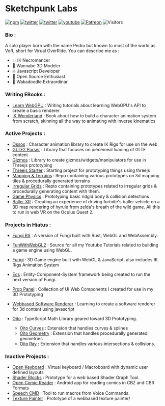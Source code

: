 # Sketchpunk Labs
[![npm](https://img.shields.io/badge/Sponsor-donate-blue?style=flat-square&logo=github)](https://github.com/sponsors/sketchpunklabs)
[![twitter](https://img.shields.io/badge/Mastodon-profile-blue?style=flat-square&logo=mastodon)](https://mastodon.gamedev.place/@sketchpunk)
[![twitter](https://img.shields.io/badge/Twitter-profile-blue?style=flat-square&logo=twitter)](https://twitter.com/SketchpunkLabs)
[![youtube](https://img.shields.io/badge/Youtube-subscribe-red?style=flat-square&logo=youtube)](https://youtube.com/c/sketchpunklabs)
[![Patreon](https://img.shields.io/badge/Patreon-donate-red?style=flat-square&logo=youtube)](https://www.patreon.com/sketchpunk)
![Visitors](https://visitor-badge.laobi.icu/badge?page_id=sketchpunklabs)

### Bio : 
A solo player born with the name Pedro but known to most of the world as VoR, short for Virual OverRide. You can describe me as :
- ✨ IK Necromancer
- 🎨 Wannabe 3D Modeler
- 🔥 Javascript Developer
- 🥒 Open Source Enthusiast
- 🤪 Wakadoodle Extraordinar

### Writing EBooks : 
- [Learn WebGPU](https://sketchpunklabs.github.io/learn_webgpu/) : Writing tutorials about learning WebGPU's API to create a basic renderer
- [IK Wonderland](https://github.com/sketchpunklabs/ikwonderland) : Book about how to build a character animation system from scratch, skinning all the way to animating with inverse kinematics

### Active Projects : 
- [Ossos](https://github.com/sketchpunklabs/ossos) : Character animation library to create IK Rigs for use on the web
- [GLTF2 Parser](https://github.com/sketchpunklabs/gltf2parser) : Library that focuses on piecemeal loading of GLTF content
- [Gizmos](https://github.com/sketchpunklabs/gizmos) : Library to create gizmos/widgets/manipulators for use in Threejs prototyping
- [Threejs Starter](https://github.com/sketchpunk/threejs_starter) : Starting project for prototyping things using threejs
- [Mapping & Terrains](https://github.com/sketchpunklabs/mapping) : Repo containing various prototypes on 3d mapping tiles & procedurally generated terrains
- [Irregular Grids](https://github.com/sketchpunklabs/irregular_grid) : Repto containing prototypes related to irregular grids & procedurally generating content with them.
- [Game Physics](https://github.com/sketchpunklabs/gamephysics) : Prototyping basic ridgid body & collision detections
- [Baller XR](https://github.com/sketchpunklabs/ballerxr) : Creating an experience of driving fortnite's baller vehicle on a 3D map rendering of hyrule from zelda's breath of the wild game. All this to run in web VR on the Oculus Quest 2.

### Projects in Hiatus : 
- [Fungi RS](https://github.com/sketchpunk/fungi_rs) : A version of Fungi built with Rust, WebGL and WebAssembly.
- [FunWithWebGL2](https://github.com/sketchpunk/FunWithWebGL2) : Source for all my Youtube Tutorials related to building a game engine using WebGL.
- [Fungi](https://github.com/sketchpunk/Fungi) : 3D Game engine built with WebGL & JavaScript, also includes IK Rigs Animation System
- [Ecs](https://github.com/sketchpunk/ecs) : Entity-Component-System framework being created to run the next version of Fungi.
- [Prop Panel](https://github.com/sketchpunk/proppanel) : Collection of UI Web Components I created for use in my 3D Prototyping

- [Webbased Software Renderer](https://github.com/sketchpunk/software_renderer) : Learning to create a software renderer for 3d content using javascript
- [Oito](https://github.com/sketchpunklabs/oito) : TypeScript Math Library geared toward 3D Prototyping.
  - [Oito Curves](https://github.com/sketchpunklabs/oito_curves) : Extension that handles curves & splines
  - [Oito Geometry](https://github.com/sketchpunklabs/oito_geo) : Extension that handles procedurally generated geometries
  - [Oito Ray](https://github.com/sketchpunklabs/oito_ray) : Extension that handles various intersections & collisions.

### Inactive Projects : 
- [Open Keyboard](https://github.com/sketchpunk/openkeyboard) : Virtual keyboard / Macroboard with dynamic user defined layouts
- [Shader Blocks](https://github.com/sketchpunk/ShaderBlocks) : Prototype for a web based Shader Graph Tool.
- [Open Comic Reader](https://github.com/sketchpunk/opencomicreader) : Android app for reading comics in CBZ and CBR Formats
- [Speech CMD](https://github.com/sketchpunk/SpeechCMD) : Tool to run macros from Voice Commands.
- [Texture Painter](https://github.com/sketchpunk/tex_painter) : Prototype of a webbased texture painter/

<!--
**sketchpunk/sketchpunk** is a ✨ _special_ ✨ repository because its `README.md` (this file) appears on your GitHub profile.

Here are some ideas to get you started:

- 🔭 I’m currently working on ...
- 🌱 I’m currently learning ...
- 👯 I’m looking to collaborate on ...
- 🤔 I’m looking for help with ...
- 💬 Ask me about ...
- 📫 How to reach me: ...
- 😄 Pronouns: ...
- ⚡ Fun fact: ...
-->
